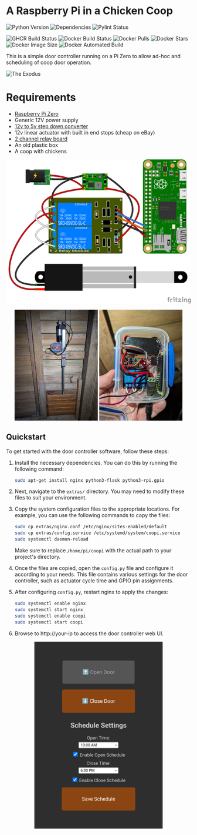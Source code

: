 # A Raspberry Pi in a Chicken Coop

![Python Version](https://img.shields.io/badge/python-3.11-blue)
![Dependencies](https://img.shields.io/librariesio/github/lmacka/coopi)
![Pylint Status](https://github.com/lmacka/coopi/actions/workflows/pylint.yml/badge.svg)

![GHCR Build Status](https://github.com/lmacka/coopi/actions/workflows/ghcr-build.yml/badge.svg)
![Docker Build Status](https://img.shields.io/docker/cloud/build/lmacka/coopi)
![Docker Pulls](https://img.shields.io/docker/pulls/lmacka/coopi)
![Docker Stars](https://img.shields.io/docker/stars/lmacka/coopi)
![Docker Image Size](https://img.shields.io/docker/image-size/lmacka/coopi/latest)
![Docker Automated Build](https://img.shields.io/docker/automated/lmacka/coopi)


This is a simple door controller running on a Pi Zero to allow ad-hoc and scheduling of coop door operation.

![The Exodus](static/img/the_exodus.gif)


# Requirements
 - [Raspberry Pi Zero](https://core-electronics.com.au/raspberry-pi-zero-w-wireless.html)
 - Generic 12V power supply
 - [12v to 5v step down converter](https://core-electronics.com.au/buck-converter-6-20v-to-5v-3a.html)
 - 12v linear actuator with built in end stops (cheap on eBay)
 - [2 channel relay board](https://core-electronics.com.au/5v-2-channel-relay-module-10a.html)
 - An old plastic box
 - A coop with chickens


![Circuit design](static/img/sketch.png)

<p align="center">
  <a href="static/img/door.jpg"><img src="static/img/door.jpg" alt="Finished installation" width="45%"/></a>
  <a href="static/img/controller.jpg"><img src="static/img/controller.jpg" alt="Controller" width="45%"/></a>
</p>




## Quickstart
To get started with the door controller software, follow these steps:

1. Install the necessary dependencies. You can do this by running the following command:

    ```bash
    sudo apt-get install nginx python3-flask python3-rpi.gpio
    ```

2. Next, navigate to the `extras/` directory. You may need to modify these files to suit your environment.

3. Copy the system configuration files to the appropriate locations. For example, you can use the following commands to copy the files:

    ```bash
    sudo cp extras/nginx.conf /etc/nginx/sites-enabled/default
    sudo cp extras/config.service /etc/systemd/system/coopi.service
    sudo systemctl daemon-reload
    ```

    Make sure to replace `/home/pi/coopi` with the actual path to your project's directory.

4. Once the files are copied, open the `config.py` file and configure it according to your needs. This file contains various settings for the door controller, such as actuator cycle time and GPIO pin assignments.

5. After configuring `config.py`, restart nginx to apply the changes:

    ```bash
    sudo systemctl enable nginx
    sudo systemctl start nginx
    sudo systemctl enable coopi
    sudo systemctl start coopi
    ```
6. Browse to http://your-ip to access the door controller web UI.

<p align="center">
  <img src="static/img/screenshot.png" alt="UI" style="width: 350px;"/>
</p>